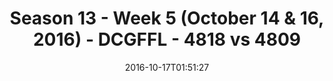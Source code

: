 ---
title: Season 13 - Week 5 (October 14 & 16, 2016) - DCGFFL - 4818 vs 4809
teams_score:
- team: 4818
  score:
- team: 4809
  score: 20
mvp: M. Washington (Lime); J. Clevenger (B. Blue)
game-ball: J. Grossman (Lime); W. Lipovsky (B. Blue)
sportsperson: ''
season: 13
week: 5
date: '2016-10-17T01:51:27'
pageid: season-13-week-5-october-14-16-2016-4818-vs-4809
---